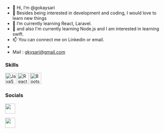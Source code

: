 - 👋 Hi, I’m @gokaysari
- 👀 Besides being interested in development and coding, I would love to learn new things
- 🌱 I’m currently learning React, Laravel.
- 🐝 and also I'm currently learning Node.js and I am interested in learning swift.
- 📫 You can connect me on Linkedin or email.
- 
- Mail : gkysari@gmail.com


### Skills 
<p align="left">
<a href="https://developer.mozilla.org/en-US/docs/Web/JavaScript" target="_blank" rel="noreferrer"><img src="https://raw.githubusercontent.com/danielcranney/readme-generator/main/public/icons/skills/javascript-colored.svg" width="36" height="36" alt="JavaScript" /></a>
<a href="https://reactjs.org/" target="_blank" rel="noreferrer"><img src="https://raw.githubusercontent.com/danielcranney/readme-generator/main/public/icons/skills/react-colored.svg" width="36" height="36" alt="React" /></a>
<a href="https://getbootstrap.com/" target="_blank" rel="noreferrer"><img src="https://raw.githubusercontent.com/danielcranney/readme-generator/main/public/icons/skills/bootstrap-colored.svg" width="36" height="36" alt="Bootstrap" /></a>
</p>
                    
### Socials         

<p align="left">
                          
<a href="https://github.com/gokaysari" target="_blank" rel="noreferrer"><img src="https://raw.githubusercontent.com/danielcranney/readme-generator/main/public/icons/socials/github.svg" width="32" height="32" /></a>
                          
<a href="https://www.linkedin.com/in/gokaysari-cs/" target="_blank" rel="noreferrer"><img src="https://raw.githubusercontent.com/danielcranney/readme-generator/main/public/icons/socials/linkedin.svg" width="32" height="32" /></a></p>

<!---
Hi, I am Gökay Sarı. I am a third year student in computer engineering at ITU.
--->
